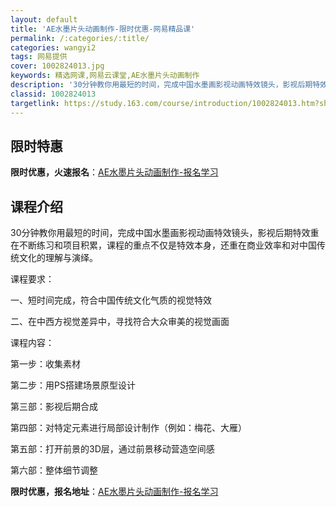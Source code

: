 ```yaml
---
layout: default
title: 'AE水墨片头动画制作-限时优惠-网易精品课'
permalink: /:categories/:title/
categories: wangyi2
tags: 网易提供
cover: 1002824013.jpg
keywords: 精选网课,网易云课堂,AE水墨片头动画制作
description: '30分钟教你用最短的时间，完成中国水墨画影视动画特效镜头，影视后期特效重在不断练习和项目积累，课程的重点不仅是特效本身，'
classid: 1002824013
targetlink: https://study.163.com/course/introduction/1002824013.htm?share=1&shareId=1025206652&utm_campaign=share&utm_medium=iphoneShare&utm_source=&utm_u=1025206652
---
```


## 限时特惠

**限时优惠，火速报名**：[AE水墨片头动画制作-报名学习](https://study.163.com/course/introduction/1002824013.htm?share=1&shareId=1025206652&utm_campaign=share&utm_medium=iphoneShare&utm_source=&utm_u=1025206652)

## 课程介绍

30分钟教你用最短的时间，完成中国水墨画影视动画特效镜头，影视后期特效重在不断练习和项目积累，课程的重点不仅是特效本身，还重在商业效率和对中国传统文化的理解与演绎。



课程要求：

一、短时间完成，符合中国传统文化气质的视觉特效

二、在中西方视觉差异中，寻找符合大众审美的视觉画面



课程内容：

第一步：收集素材

第二步：用PS搭建场景原型设计

第三部：影视后期合成

第四部：对特定元素进行局部设计制作（例如：梅花、大雁）

第五部：打开前景的3D层，通过前景移动营造空间感

第六部：整体细节调整

**限时优惠，报名地址**：[AE水墨片头动画制作-报名学习](https://study.163.com/course/introduction/1002824013.htm?share=1&shareId=1025206652&utm_campaign=share&utm_medium=iphoneShare&utm_source=&utm_u=1025206652)

